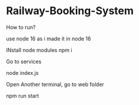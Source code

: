 # Railway-Booking-System

How to run?

use node 16 as i made it in node 16

INstall node modules npm i

Go to services

node index.js

Open Another terminal, go to web folder

npm run start
